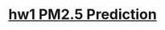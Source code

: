 # [hw1 PM2.5 Prediction](https://drive.google.com/file/d/19MwsdI6yub6QOhs-rYQ8ncoRsW6mXXwO/view?usp=sharing)
